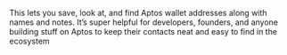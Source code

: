This lets you save, look at, and find Aptos wallet addresses along with names and notes. It’s super helpful for developers, founders, and anyone building stuff on Aptos to keep their contacts neat and easy to find in the ecosystem

